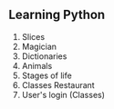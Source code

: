 ## Learning Python
<ol> 
<li> Slices </li>
<li> Magician</li>
<li> Dictionaries </li> 
<li> Animals </li> 
<li> Stages of life </li> 
<li> Classes Restaurant </li>
 <li> User's login (Classes) </li>
</ol>
 
